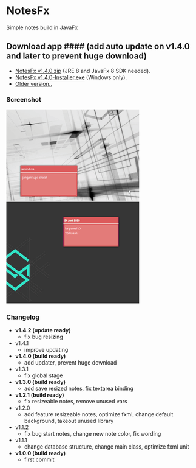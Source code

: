 # NotesFx
 Simple notes build in JavaFx

## Download app #### (add auto update on v1.4.0 and later to prevent huge download)
  - [NotesFx v1.4.0.zip](https://github.com/rizalmf/NotesFx/raw/master/out/NotesFx%20v1.4.0.zip) (JRE 8 and JavaFx 8 SDK needed).
  - [NotesFx v1.4.0-Installer.exe](https://github.com/rizalmf/NotesFx/raw/master/out/NotesFx%20v1.4.0-installer.exe) (Windows only).
  - [Older version..](https://github.com/rizalmf/NotesFx/tree/master/out) 

### Screenshot
![1](1.gif)
![2](2.gif)

### Changelog
- **v1.4.2 (update ready)**
   - fix bug resizing
- v1.4.1
   - improve updating
- **v1.4.0 (build ready)**
   - add updater, prevent huge download
- v1.3.1
   - fix global stage
- **v1.3.0 (build ready)**
   - add save resized notes, fix textarea binding
- **v1.2.1 (build ready)**
   - fix resizeable notes, remove unused vars
- v1.2.0
   - add feature resizeable notes, optimize fxml, change default background, takeout unused library
- v1.1.2
   - fix bug start notes, change new note color, fix wording
- v1.1.1
   - change database structure, change main class, optimize fxml unit
- **v1.0.0 (build ready)**
   - first commit

